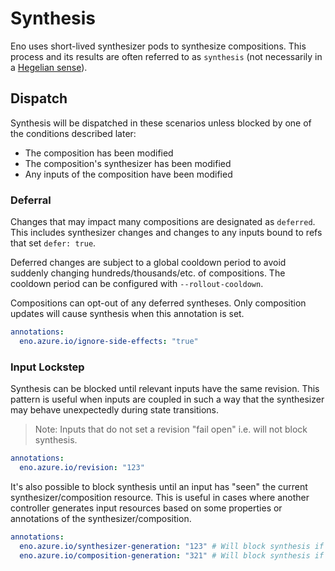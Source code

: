 # Synthesis

Eno uses short-lived synthesizer pods to synthesize compositions.
This process and its results are often referred to as `synthesis` (not necessarily in a [Hegelian sense](https://en.wikipedia.org/wiki/Dialectic)).

## Dispatch

Synthesis will be dispatched in these scenarios unless blocked by one of the conditions described later:

- The composition has been modified
- The composition's synthesizer has been modified
- Any inputs of the composition have been modified

### Deferral

Changes that may impact many compositions are designated as `deferred`.
This includes synthesizer changes and changes to any inputs bound to refs that set `defer: true`.

Deferred changes are subject to a global cooldown period to avoid suddenly changing hundreds/thousands/etc. of compositions.
The cooldown period can be configured with `--rollout-cooldown`.

Compositions can opt-out of any deferred syntheses.
Only composition updates will cause synthesis when this annotation is set.

```yaml
annotations:
  eno.azure.io/ignore-side-effects: "true"
```

### Input Lockstep

Synthesis can be blocked until relevant inputs have the same revision.
This pattern is useful when inputs are coupled in such a way that the synthesizer may behave unexpectedly during state transitions.

> Note: Inputs that do not set a revision "fail open" i.e. will not block synthesis.

```yaml
annotations:
  eno.azure.io/revision: "123"
```

It's also possible to block synthesis until an input has "seen" the current synthesizer/composition resource.
This is useful in cases where another controller generates input resources based on some properties or annotations of the synthesizer/composition.

```yaml
annotations:
  eno.azure.io/synthesizer-generation: "123" # Will block synthesis if < the synthesizer's metadata.generation
  eno.azure.io/composition-generation: "321" # Will block synthesis if < the composition's metadata.generation
```
